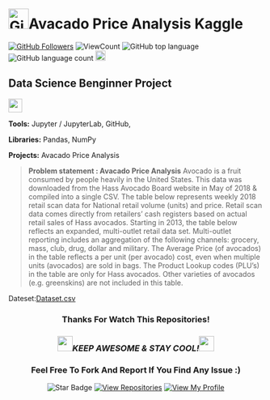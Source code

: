 <!--
 * @Author: BDFD
 * @Date: 2022-02-23 11:32:47
 * @LastEditTime: 2022-03-29 17:28:45
 * @LastEditors: BDFD
 * @Description:
 * @FilePath: \Project04_Avacado_Price_Analysis-Kaggle\README.md
-->

# <a href="https://github.com/bdfd"><img height=40 src="https://cdn.jsdelivr.net/gh/bdfd/Personal_Image_Repo/4.Stamp/BDFD_Stamp.png" alt="GitHub Followers" /></a>Avacado Price Analysis Kaggle

<a href="https://github.com/bdfd"><img src="https://img.shields.io/github/followers/bdfd?label=Follow%20Me&logo=github" alt="GitHub Followers" /></a>
![ViewCount](https://views.whatilearened.today/views/github/bdfd/Project04_Avacado_Price_Analysis-Kaggle.svg?cache=remove)
![GitHub top language](https://img.shields.io/github/languages/top/bdfd/Project04_Avacado_Price_Analysis-Kaggle?style=flat)
![GitHub language count](https://img.shields.io/github/languages/count/bdfd/Project04_Avacado_Price_Analysis-Kaggle?style=flat)
<img height=20 src="https://cdn.jsdelivr.net/gh/bdfd/Personal_Image_Repo/7.Color-Icon/Status/On_Progress.svg" alt="bdfd" />

<!-- <img height=20 src="https://cdn.jsdelivr.net/gh/bdfd/Personal_Image_Repo/7.Color-Icon/Status/Finish.svg" alt="bdfd" /> -->

## Data Science Benginner Project

<img height="27" src="https://img.shields.io/badge/Prediction using Supervised ML -Level  Beginner-green.svg?&style=for-the-badge&logo=TheSparksFoundation&logoColor=red" />

**Tools:** Jupyter / JupyterLab, GitHub,

**Libraries:** Pandas, NumPy

**Projects:** Avacado Price Analysis

> **Problem statement : Avacado Price Analysis**
> Avocado is a fruit consumed by people heavily in the United States.
> This data was downloaded from the Hass Avocado Board website in May of 2018 & compiled into a single CSV.
> The table below represents weekly 2018 retail scan data for National retail volume (units) and price. Retail scan data comes directly from retailers’ cash registers based on actual retail sales of Hass avocados.
> Starting in 2013, the table below reflects an expanded, multi-outlet retail data set. Multi-outlet reporting includes an aggregation of the following channels: grocery, mass, club, drug, dollar and military. The Average Price (of avocados) in the table reflects a per unit (per avocado) cost, even when multiple units (avocados) are sold in bags.
> The Product Lookup codes (PLU’s) in the table are only for Hass avocados. Other varieties of avocados (e.g. greenskins) are not included in this table.

Dateset:<a href="Dataset Url">Dataset.csv</a>

<!-- Solution:<a href="Jupyter Notebook Url">Jupyter Notebook/Colab Link</a> -->
<!-- Demo:<a href="Youtube Link">Demo Website Link</a> -->
<!-- Reference:
- <a href="https://www.kaggle.com/datasets/smokingkrils/avacado-price-prediction?select=Avocado.csv">Orginal Data Source Link</a>
- <a href="https://www.youtube.com/watch?v=nLw1RNvfElg&list=PLQVvvaa0QuDfSfqQuee6K8opKtZsh7sA9">Orginal Video Source Link</a> -->

<div align="center">

### Thanks For Watch This Repositories!

### <img src="https://media.giphy.com/media/WUlplcMpOCEmTGBtBW/giphy.gif" width="30"><i>KEEP AWESOME & STAY COOL!</i><img src="https://media.giphy.com/media/WUlplcMpOCEmTGBtBW/giphy.gif" width="30">

### Feel Free To Fork And Report If You Find Any Issue :)

![Star Badge](https://img.shields.io/static/v1?label=%F0%9F%8C%9F&message=If%20Useful&style=style=flat&color=BC4E99)
[![View Repositories](https://img.shields.io/badge/View-My_Repositories-blue?logo=GitHub)](https://github.com/bdfd?tab=repositories)
[![View My Profile](https://img.shields.io/badge/View-My_Profile-green?logo=GitHub)](https://github.com/bdfd)

</div>

